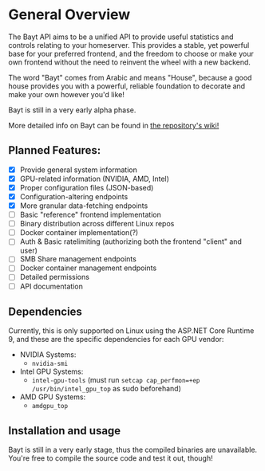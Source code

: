 # General Overview
The Bayt API aims to be a unified API to provide useful statistics and controls relating to your homeserver. This provides a stable, yet powerful base for your preferred frontend, and the freedom to choose or make your own frontend without the need to reinvent the wheel with a new backend.

The word "Bayt" comes from Arabic and means "House", because a good house provides you with a powerful, reliable foundation to decorate and make your own however you'd like!

Bayt is still in a very early alpha phase.

More detailed info on Bayt can be found in [the repository's wiki!](https://github.com/Trip7274/Bayt_API/wiki)

## Planned Features:
- [X] Provide general system information
- [X] GPU-related information (NVIDIA, AMD, Intel)
- [X] Proper configuration files (JSON-based)
- [X] Configuration-altering endpoints
- [X] More granular data-fetching endpoints
- [ ] Basic "reference" frontend implementation
- [ ] Binary distribution across different Linux repos
- [ ] Docker container implementation(?)
- [ ] Auth & Basic ratelimiting (authorizing both the frontend "client" and user)
- [ ] SMB Share management endpoints
- [ ] Docker container management endpoints
- [ ] Detailed permissions
- [ ] API documentation

## Dependencies
Currently, this is only supported on Linux using the ASP.NET Core Runtime 9,
and these are the specific dependencies for each GPU vendor:
- NVIDIA Systems:
	- `nvidia-smi`
- Intel GPU Systems:
	- `intel-gpu-tools` (must run `setcap cap_perfmon=+ep /usr/bin/intel_gpu_top` as sudo beforehand)
- AMD GPU Systems:
	- `amdgpu_top`

## Installation and usage
Bayt is still in a very early stage, thus the compiled binaries are unavailable. You're free to compile the source code and test it out, though!
